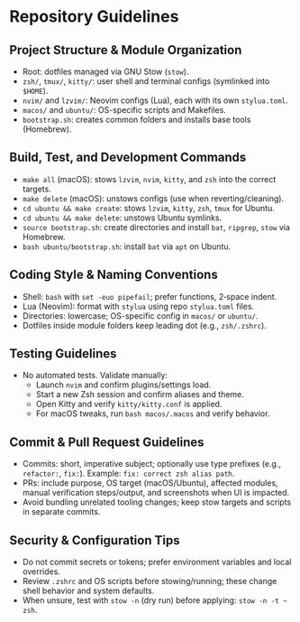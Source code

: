 # Repository Guidelines

## Project Structure & Module Organization
- Root: dotfiles managed via GNU Stow (`stow`).
- `zsh/`, `tmux/`, `kitty/`: user shell and terminal configs (symlinked into `$HOME`).
- `nvim/` and `lzvim/`: Neovim configs (Lua), each with its own `stylua.toml`.
- `macos/` and `ubuntu/`: OS-specific scripts and Makefiles.
- `bootstrap.sh`: creates common folders and installs base tools (Homebrew).

## Build, Test, and Development Commands
- `make all` (macOS): stows `lzvim`, `nvim`, `kitty`, and `zsh` into the correct targets.
- `make delete` (macOS): unstows configs (use when reverting/cleaning).
- `cd ubuntu && make create`: stows `lzvim`, `kitty`, `zsh`, `tmux` for Ubuntu.
- `cd ubuntu && make delete`: unstows Ubuntu symlinks.
- `source bootstrap.sh`: create directories and install `bat`, `ripgrep`, `stow` via Homebrew.
- `bash ubuntu/bootstrap.sh`: install `bat` via `apt` on Ubuntu.

## Coding Style & Naming Conventions
- Shell: `bash` with `set -euo pipefail`; prefer functions, 2‑space indent.
- Lua (Neovim): format with `stylua` using repo `stylua.toml` files.
- Directories: lowercase; OS-specific config in `macos/` or `ubuntu/`.
- Dotfiles inside module folders keep leading dot (e.g., `zsh/.zshrc`).

## Testing Guidelines
- No automated tests. Validate manually:
  - Launch `nvim` and confirm plugins/settings load.
  - Start a new Zsh session and confirm aliases and theme.
  - Open Kitty and verify `kitty/kitty.conf` is applied.
  - For macOS tweaks, run `bash macos/.macos` and verify behavior.

## Commit & Pull Request Guidelines
- Commits: short, imperative subject; optionally use type prefixes (e.g., `refactor:`, `fix:`). Example: `fix: correct zsh alias path`.
- PRs: include purpose, OS target (macOS/Ubuntu), affected modules, manual verification steps/output, and screenshots when UI is impacted.
- Avoid bundling unrelated tooling changes; keep stow targets and scripts in separate commits.

## Security & Configuration Tips
- Do not commit secrets or tokens; prefer environment variables and local overrides.
- Review `.zshrc` and OS scripts before stowing/running; these change shell behavior and system defaults.
- When unsure, test with `stow -n` (dry run) before applying: `stow -n -t ~ zsh`.

